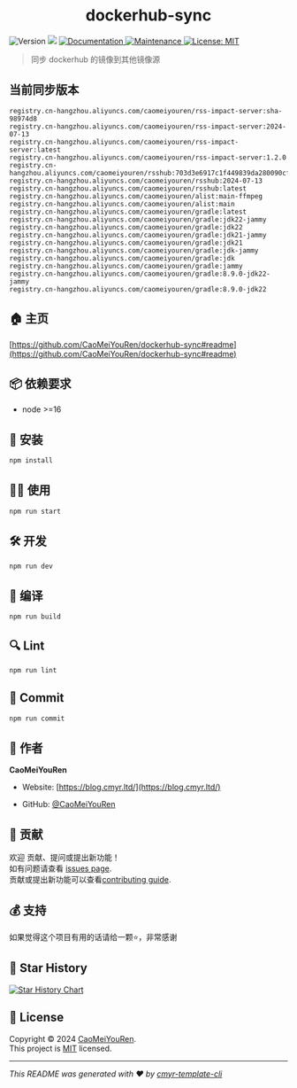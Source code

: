<h1 align="center">dockerhub-sync </h1>
<p>
  <img alt="Version" src="https://img.shields.io/badge/version-0.1.0-blue.svg?cacheSeconds=2592000" />
  <img src="https://img.shields.io/badge/node-%3E%3D16-blue.svg" />
  <a href="https://github.com/CaoMeiYouRen/dockerhub-sync#readme" target="_blank">
    <img alt="Documentation" src="https://img.shields.io/badge/documentation-yes-brightgreen.svg" />
  </a>
  <a href="https://github.com/CaoMeiYouRen/dockerhub-sync/graphs/commit-activity" target="_blank">
    <img alt="Maintenance" src="https://img.shields.io/badge/Maintained%3F-yes-green.svg" />
  </a>
  <a href="https://github.com/CaoMeiYouRen/dockerhub-sync/blob/master/LICENSE" target="_blank">
    <img alt="License: MIT" src="https://img.shields.io/github/license/CaoMeiYouRen/dockerhub-sync?color=yellow" />
  </a>
</p>


> 同步 dockerhub 的镜像到其他镜像源

## 当前同步版本

<!-- DOCKER_START -->
```
registry.cn-hangzhou.aliyuncs.com/caomeiyouren/rss-impact-server:sha-98974d8
registry.cn-hangzhou.aliyuncs.com/caomeiyouren/rss-impact-server:2024-07-13
registry.cn-hangzhou.aliyuncs.com/caomeiyouren/rss-impact-server:latest
registry.cn-hangzhou.aliyuncs.com/caomeiyouren/rss-impact-server:1.2.0
registry.cn-hangzhou.aliyuncs.com/caomeiyouren/rsshub:703d3e6917c1f449839da280090cfac03cf5bb57
registry.cn-hangzhou.aliyuncs.com/caomeiyouren/rsshub:2024-07-13
registry.cn-hangzhou.aliyuncs.com/caomeiyouren/rsshub:latest
registry.cn-hangzhou.aliyuncs.com/caomeiyouren/alist:main-ffmpeg
registry.cn-hangzhou.aliyuncs.com/caomeiyouren/alist:main
registry.cn-hangzhou.aliyuncs.com/caomeiyouren/gradle:latest
registry.cn-hangzhou.aliyuncs.com/caomeiyouren/gradle:jdk22-jammy
registry.cn-hangzhou.aliyuncs.com/caomeiyouren/gradle:jdk22
registry.cn-hangzhou.aliyuncs.com/caomeiyouren/gradle:jdk21-jammy
registry.cn-hangzhou.aliyuncs.com/caomeiyouren/gradle:jdk21
registry.cn-hangzhou.aliyuncs.com/caomeiyouren/gradle:jdk-jammy
registry.cn-hangzhou.aliyuncs.com/caomeiyouren/gradle:jdk
registry.cn-hangzhou.aliyuncs.com/caomeiyouren/gradle:jammy
registry.cn-hangzhou.aliyuncs.com/caomeiyouren/gradle:8.9.0-jdk22-jammy
registry.cn-hangzhou.aliyuncs.com/caomeiyouren/gradle:8.9.0-jdk22
```
<!-- DOCKER_END -->

## 🏠 主页

[https://github.com/CaoMeiYouRen/dockerhub-sync#readme](https://github.com/CaoMeiYouRen/dockerhub-sync#readme)


## 📦 依赖要求


- node >=16

## 🚀 安装

```sh
npm install
```

## 👨‍💻 使用

```sh
npm run start
```

## 🛠️ 开发

```sh
npm run dev
```

## 🔧 编译

```sh
npm run build
```

## 🔍 Lint

```sh
npm run lint
```

## 💾 Commit

```sh
npm run commit
```


## 👤 作者


**CaoMeiYouRen**

* Website: [https://blog.cmyr.ltd/](https://blog.cmyr.ltd/)

* GitHub: [@CaoMeiYouRen](https://github.com/CaoMeiYouRen)


## 🤝 贡献

欢迎 贡献、提问或提出新功能！<br />如有问题请查看 [issues page](https://github.com/CaoMeiYouRen/dockerhub-sync/issues). <br/>贡献或提出新功能可以查看[contributing guide](https://github.com/CaoMeiYouRen/dockerhub-sync/blob/master/CONTRIBUTING.md).

## 💰 支持

如果觉得这个项目有用的话请给一颗⭐️，非常感谢

## 🌟 Star History

[![Star History Chart](https://api.star-history.com/svg?repos=CaoMeiYouRen/dockerhub-sync&type=Date)](https://star-history.com/#CaoMeiYouRen/dockerhub-sync&Date)

## 📝 License

Copyright © 2024 [CaoMeiYouRen](https://github.com/CaoMeiYouRen).<br />
This project is [MIT](https://github.com/CaoMeiYouRen/dockerhub-sync/blob/master/LICENSE) licensed.

***
_This README was generated with ❤️ by [cmyr-template-cli](https://github.com/CaoMeiYouRen/cmyr-template-cli)_
